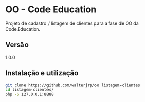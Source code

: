 OO - Code Education
=========

Projeto de cadastro / listagem de clientes para a fase de OO da Code.Education.

Versão
----

1.0.0

Instalação e utilização
--------------

```sh
git clone https://github.com/walterjrp/oo listagem-clientes
cd listagem-clientes/
php -S 127.0.0.1:8888
```
